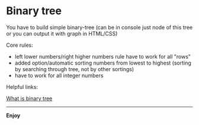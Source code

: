 # Binary tree
You have to build simple binary-tree (can be in console just node of this tree or you can output it with graph in HTML/CSS)

Core rules:
- left lower numbers/right higher numbers rule have to work for all "rows"
- added option/automatic sorting numbers from lowest to highest (sorting by searching through tree, not by other sortings)
- have to work for all integer numbers

Helpful links:

[What is binary tree](https://en.wikipedia.org/wiki/Binary_tree)

-------

**Enjoy**
